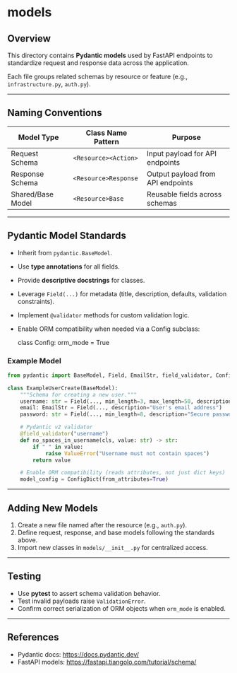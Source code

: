 # models

## Overview

This directory contains **Pydantic models** used by FastAPI endpoints to standardize request and response data across the application.

Each file groups related schemas by resource or feature (e.g., `infrastructure.py`, `auth.py`).

---

## Naming Conventions

| Model Type        | Class Name Pattern   | Purpose                           |
| ----------------- | -------------------- | --------------------------------- |
| Request Schema    | `<Resource><Action>` | Input payload for API endpoints   |
| Response Schema   | `<Resource>Response` | Output payload from API endpoints |
| Shared/Base Model | `<Resource>Base`     | Reusable fields across schemas    |

---

## Pydantic Model Standards

- Inherit from `pydantic.BaseModel`.
- Use **type annotations** for all fields.
- Provide **descriptive docstrings** for classes.
- Leverage `Field(...)` for metadata (title, description, defaults, validation constraints).
- Implement `@validator` methods for custom validation logic.
- Enable ORM compatibility when needed via a Config subclass:

  class Config:
  orm_mode = True

### Example Model

```python
from pydantic import BaseModel, Field, EmailStr, field_validator, ConfigDict

class ExampleUserCreate(BaseModel):
    """Schema for creating a new user."""
    username: str = Field(..., min_length=3, max_length=50, description="Unique username")
    email: EmailStr = Field(..., description="User's email address")
    password: str = Field(..., min_length=8, description="Secure password")

    # Pydantic v2 validator
    @field_validator("username")
    def no_spaces_in_username(cls, value: str) -> str:
        if " " in value:
            raise ValueError("Username must not contain spaces")
        return value

    # Enable ORM compatibility (reads attributes, not just dict keys)
    model_config = ConfigDict(from_attributes=True)
```

---

## Adding New Models

1. Create a new file named after the resource (e.g., `auth.py`).
2. Define request, response, and base models following the standards above.
3. Import new classes in `models/__init__.py` for centralized access.

---

## Testing

- Use **pytest** to assert schema validation behavior.
- Test invalid payloads raise `ValidationError`.
- Confirm correct serialization of ORM objects when `orm_mode` is enabled.

---

## References

- Pydantic docs: https://docs.pydantic.dev/
- FastAPI models: https://fastapi.tiangolo.com/tutorial/schema/
